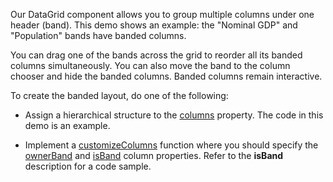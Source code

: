 Our DataGrid component allows you to group multiple columns under one header (band). This demo shows an example: the "Nominal GDP" and "Population" bands have banded columns.

You can drag one of the bands across the grid to reorder all its banded columns simultaneously. You can also move the band to the column chooser and hide the banded columns. Banded columns remain interactive.
<!--split-->

To create the banded layout, do one of the following:

* Assign a hierarchical structure to the [columns](/Documentation/ApiReference/UI_Components/dxDataGrid/Configuration/columns/) property. The code in this demo is an example.

* Implement a [customizeColumns](/Documentation/ApiReference/UI_Components/dxDataGrid/Configuration/#customizeColumns) function where you should specify the [ownerBand](/Documentation/ApiReference/UI_Components/dxDataGrid/Configuration/columns/#ownerBand) and [isBand](/Documentation/ApiReference/UI_Components/dxDataGrid/Configuration/columns/#isBand) column properties. Refer to the **isBand** description for a code sample.
